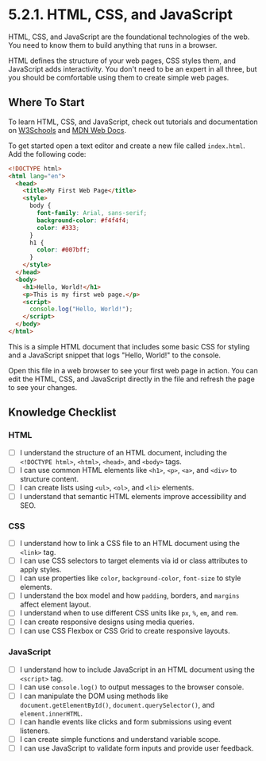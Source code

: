 # 5.2.1. HTML, CSS, and JavaScript

HTML, CSS, and JavaScript are the foundational technologies of the web. You need to know them to build anything that runs in a browser.

HTML defines the structure of your web pages, CSS styles them, and JavaScript adds interactivity. You don't need to be an expert in all three, but you should be comfortable using them to create simple web pages.

## Where To Start

To learn HTML, CSS, and JavaScript, check out tutorials and documentation on [W3Schools](https://www.w3schools.com/) and [MDN Web Docs](https://developer.mozilla.org/).

To get started open a text editor and create a new file called `index.html`. Add the following code:

```html
<!DOCTYPE html>
<html lang="en">
  <head>
    <title>My First Web Page</title>
    <style>
      body {
        font-family: Arial, sans-serif;
        background-color: #f4f4f4;
        color: #333;
      }
      h1 {
        color: #007bff;
      }
    </style>
  </head>
  <body>
    <h1>Hello, World!</h1>
    <p>This is my first web page.</p>
    <script>
      console.log("Hello, World!");
    </script>
  </body>
</html>
```

This is a simple HTML document that includes some basic CSS for styling and a JavaScript snippet that logs "Hello, World!" to the console.

Open this file in a web browser to see your first web page in action. You can edit the HTML, CSS, and JavaScript directly in the file and refresh the page to see your changes.

## Knowledge Checklist

### HTML

- [ ] I understand the structure of an HTML document, including the `<!DOCTYPE html>`, `<html>`, `<head>`, and `<body>` tags.
- [ ] I can use common HTML elements like `<h1>`, `<p>`, `<a>`, and `<div>` to structure content.
- [ ] I can create lists using `<ul>`, `<ol>`, and `<li>` elements.
- [ ] I understand that semantic HTML elements improve accessibility and SEO.

### CSS

- [ ] I understand how to link a CSS file to an HTML document using the `<link>` tag.
- [ ] I can use CSS selectors to target elements via id or class attributes to apply styles.
- [ ] I can use properties like `color`, `background-color`, `font-size` to style elements.
- [ ] I understand the box model and how `padding`, borders, and `margins` affect element layout.
- [ ] I understand when to use different CSS units like `px`, `%`, `em`, and `rem`.
- [ ] I can create responsive designs using media queries.
- [ ] I can use CSS Flexbox or CSS Grid to create responsive layouts.

### JavaScript

- [ ] I understand how to include JavaScript in an HTML document using the `<script>` tag.
- [ ] I can use `console.log()` to output messages to the browser console.
- [ ] I can manipulate the DOM using methods like `document.getElementById()`, `document.querySelector()`, and `element.innerHTML`.
- [ ] I can handle events like clicks and form submissions using event listeners.
- [ ] I can create simple functions and understand variable scope.
- [ ] I can use JavaScript to validate form inputs and provide user feedback.
